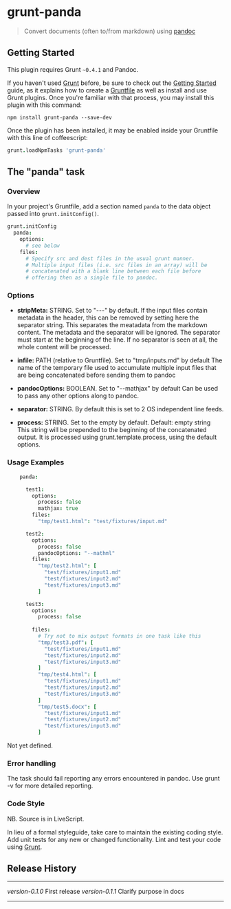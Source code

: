 # grunt-panda

> Convert documents (often to/from markdown) using [pandoc](http://johnmacfarlane.net/pandoc/)

## Getting Started
This plugin requires Grunt `~0.4.1` and Pandoc.

If you haven't used [Grunt](http://gruntjs.com/) before, be sure to check out the [Getting Started](http://gruntjs.com/getting-started) guide, as it explains how to create a [Gruntfile](http://gruntjs.com/sample-gruntfile) as well as install and use Grunt plugins. Once you're familiar with that process, you may install this plugin with this command:

```shell
npm install grunt-panda --save-dev
```

Once the plugin has been installed, it may be enabled inside your Gruntfile with this line of coffeescript:

```coffee
grunt.loadNpmTasks 'grunt-panda'
```

## The "panda" task

### Overview
In your project's Gruntfile, add a section named `panda` to the data object passed into `grunt.initConfig()`.

```coffee
grunt.initConfig
  panda: 
    options:
      # see below
    files:
      # Specify src and dest files in the usual grunt manner.
      # Multiple input files (i.e. src files in an array) will be
      # concatenated with a blank line between each file before
      # offering then as a single file to pandoc.

```

### Options

* __stripMeta:__ STRING.
  Set to "---" by default.
  If the input files contain metadata in the header, 
  this can be removed by setting here the separator string. 
  This separates the meatadata from the markdown content. 
  The metadata and the separator will be ignored. 
  The separator must start at the beginning of the line. 
  If no separator is seen at all, the whole content will be processed.

* __infile:__ PATH (relative to Gruntfile).
  Set to "tmp/inputs.md" by default 
  The name of the temporary file used to accumulate multiple input files
  that are being concatenated before sending them to pandoc

* __pandocOptions:__ BOOLEAN.
  Set to "--mathjax" by default
  Can be used to pass any other options along to pandoc.

* __separator:__ STRING.
  By default this is set to 2 OS independent line feeds.

* __process:__ STRING.
  Set to the empty by default. Default: empty string
  This string will be prepended to the beginning of the concatenated output. 
  It is processed using grunt.template.process, using the default options.


### Usage Examples
```coffee
    panda:

      test1:
        options:
          process: false
          mathjax: true
        files:
          "tmp/test1.html": "test/fixtures/input.md"

      test2:
        options:
          process: false
          pandocOptions: "--mathml"
        files:
          "tmp/test2.html": [
            "test/fixtures/input1.md"
            "test/fixtures/input2.md"
            "test/fixtures/input3.md"
          ]

      test3:
        options:
          process: false
 
        files:
          # Try not to mix output formats in one task like this
          "tmp/test3.pdf": [
            "test/fixtures/input1.md"
            "test/fixtures/input2.md"
            "test/fixtures/input3.md"
          ]
          "tmp/test4.html": [
            "test/fixtures/input1.md"
            "test/fixtures/input2.md"
            "test/fixtures/input3.md"
          ]
          "tmp/test5.docx": [
            "test/fixtures/input1.md"
            "test/fixtures/input2.md"
            "test/fixtures/input3.md"
          ]

```
Not yet defined.

### Error handling

The task should fail reporting any errors encountered in pandoc.
Use grunt -v for more detailed reporting.

### Code Style

NB. Source is in LiveScript.

In lieu of a formal styleguide, take care to maintain the existing coding style. Add unit tests for any new or changed functionality. Lint and test your code using [Grunt](http://gruntjs.com/).

## Release History
---------------  -----------------------
_version-0.1.0_  First release
_version-0.1.1_  Clarify purpose in docs
---------------  -----------------------
